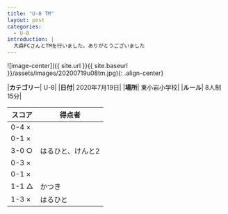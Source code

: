 ```yaml
---
title: "U-8 TM"
layout: post
categories:
  - U-8
introduction: |
  大森FCさんとTMを行いました。ありがとうございました  
---
```


![image-center]({{ site.url }}{{ site.baseurl }}/assets/images/20200719u08tm.jpg){: .align-center}


|**カテゴリー**| U-8|
|**日付**| 2020年7月19日|
|**場所**| 東小岩小学校|
|**ルール**| 8人制15分|

|スコア|得点者|
|---|----|
|0-4 ×||
|0-1 ×||
|3-0 ○|はるひと、けんと2|
|0-3 ×||
|0-1 ×||
|1-1 △|かつき|
|1-3 ×|はるひと|

